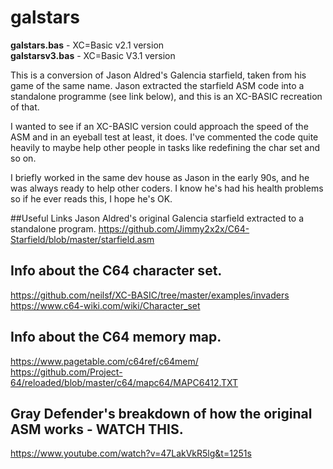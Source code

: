 # galstars

**galstars.bas** - XC=Basic v2.1 version  
**galstarsv3.bas** - XC=Basic V3.1 version

This is a conversion of Jason Aldred's Galencia starfield, taken from his
game of the same name. Jason extracted the starfield ASM code into a standalone
programme (see link below), and this is an XC-BASIC recreation of that.

I wanted to see if an XC-BASIC version could approach the speed of the ASM and 
in an eyeball test at least, it does. I've commented the code quite heavily to 
maybe help other people in tasks like redefining the char set and so on.

I briefly worked in the same dev house as Jason in the early 90s, and he was
always ready to help other coders. I know he's had his health problems so if he 
ever reads this, I hope he's OK.

##Useful Links
Jason Aldred's original Galencia starfield extracted to a standalone program.
https://github.com/Jimmy2x2x/C64-Starfield/blob/master/starfield.asm

## Info about the C64 character set.  
https://github.com/neilsf/XC-BASIC/tree/master/examples/invaders  
https://www.c64-wiki.com/wiki/Character_set

## Info about the C64 memory map.  
https://www.pagetable.com/c64ref/c64mem/  
https://github.com/Project-64/reloaded/blob/master/c64/mapc64/MAPC6412.TXT

## Gray Defender's breakdown of how the original ASM works - WATCH THIS.  
https://www.youtube.com/watch?v=47LakVkR5lg&t=1251s
